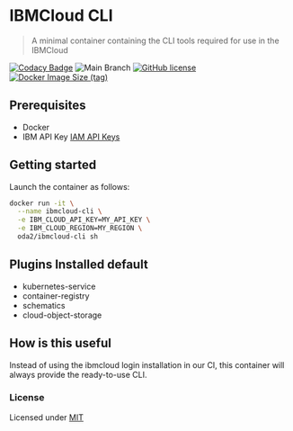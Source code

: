 # IBMCloud CLI

> A minimal container containing the CLI tools required for use in the IBMCloud

[![Codacy Badge](https://app.codacy.com/project/badge/Grade/47592904f94c4b70b1b9d5fa83249bb6)](https://www.codacy.com/gh/Oda2/docker-ibmcloud-cli/dashboard?utm_source=github.com&amp;utm_medium=referral&amp;utm_content=Oda2/docker-ibmcloud-cli&amp;utm_campaign=Badge_Grade)
![Main Branch](https://github.com/oda2/docker-ibmcloud-cli/actions/workflows/build.yml/badge.svg?branch=main)
[![GitHub license](https://img.shields.io/github/license/Oda2/docker-ibmcloud-cli)](https://github.com/Oda2/docker-ibmcloud-cli/blob/main/LICENSE)
[![Docker Image Size (tag)](https://img.shields.io/docker/image-size/oda2/ibmcloud-cli/latest)](https://hub.docker.com/r/oda2/ibmcloud-cli)

## Prerequisites

- Docker
- IBM API Key [IAM API Keys](https://cloud.ibm.com/iam/apikeys)

## Getting started

Launch the container as follows:

```sh
docker run -it \
  --name ibmcloud-cli \
  -e IBM_CLOUD_API_KEY=MY_API_KEY \
  -e IBM_CLOUD_REGION=MY_REGION \
  oda2/ibmcloud-cli sh
```

## Plugins Installed default

- kubernetes-service
- container-registry
- schematics
- cloud-object-storage

## How is this useful

Instead of using the ibmcloud login installation in our CI, this container will always provide the ready-to-use CLI.

### License
Licensed under [MIT](https://github.com/Oda2/docker-ibmcloud-cli/blob/main/LICENSE)